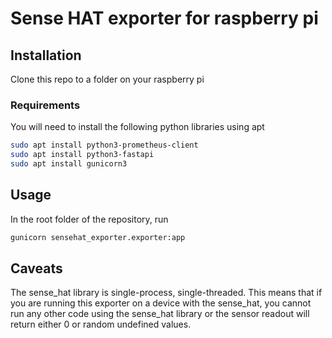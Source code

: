 # Sense HAT exporter for raspberry pi

## Installation
Clone this repo to a folder on your raspberry pi

### Requirements
You will need to install the following python libraries using apt

```bash
sudo apt install python3-prometheus-client
sudo apt install python3-fastapi
sudo apt install gunicorn3
```

## Usage
In the root folder of the repository, run
```bash
gunicorn sensehat_exporter.exporter:app
```


## Caveats
The sense_hat library is single-process, single-threaded. This means that if you are running this exporter on a device with the sense_hat, you cannot run any other code using
the sense_hat library or the sensor readout will return either 0 or random undefined values.
